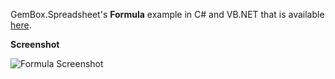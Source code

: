 GemBox.Spreadsheet's **Formula** example in C# and VB.NET that is available [here](https://www.gemboxsoftware.com/spreadsheet/examples/excel-cell-formula/206).

**Screenshot**


![Formula Screenshot](https://www.gemboxsoftware.com/Spreadsheet/Examples/Content/BasicFeatures/Formula/Formula.png)